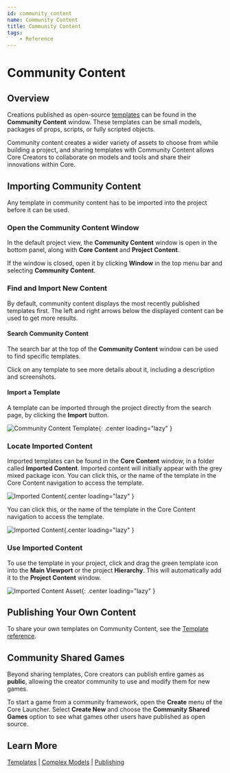 ```yaml
---
id: community_content
name: Community Content
title: Community Content
tags:
    - Reference
---
```


# Community Content

## Overview

Creations published as open-source [templates](template_reference.md) can be found in the **Community Content** window. These templates can be small models, packages of props, scripts, or fully scripted objects.

Community content creates a wider variety of assets to choose from while building a project, and sharing templates with Community Content allows Core Creators to collaborate on models and tools and share their innovations within Core.

## Importing Community Content

Any template in community content has to be imported into the project before it can be used.

### Open the Community Content Window

In the default project view, the **Community Content** window is open in the bottom panel, along with **Core Content** and **Project Content**.

If the window is closed, open it by clicking **Window** in the top menu bar and selecting **Community Content**.

### Find and Import New Content

By default, community content displays the most recently published templates first. The left and right arrows below the displayed content can be used to get more results.

#### Search Community Content

The search bar at the top of the **Community Content** window can be used to find specific templates.

Click on any template to see more details about it, including a description and screenshots.

#### Import a Template

A template can be imported through the project directly from the search page, by clicking the **Import** button.

![Community Content Template](../img/CommunityContent/CommunityContent_FunctionalTwinBed.png){: .center loading="lazy" }

### Locate Imported Content

Imported templates can be found in the **Core Content** window, in a folder called **Imported Content**. Imported content will initially appear with the grey mixed package icon. You can click this, or the name of the template in the Core Content navigation to access the template.

![Imported Content](../img/CommunityContent/CommunityContent_ImportedPackage.png){.center loading="lazy" }

You can click this, or the name of the template in the Core Content navigation to access the template.

![Imported Content](../img/CommunityContent/CommunityContent_ImportedTemplateGreen.png){.center loading="lazy" }

### Use Imported Content

To use the template in your project, click and drag the green template icon into the **Main Viewport** or the project **Hierarchy**. This will automatically add it to the **Project Content** window.

![Imported Content Asset](../img/getting_started/ProjectContent_importedcontentasset.png "Imported Template Asset"){: .center loading="lazy" }

## Publishing Your Own Content

To share your own templates on Community Content, see the [Template reference](template_reference.md).

## Community Shared Games

Beyond sharing templates, Core creators can publish entire games as **public**, allowing the creator community to use and modify them for new games.

To start a game from a community framework, open the **Create** menu of the Core Launcher. Select **Create New** and choose the **Community Shared Games** option to see what games other users have published as open source.

## Learn More

[Templates](template_reference.md) | [Complex Models](modeling_reference.md) | [Publishing](publishing.md)
